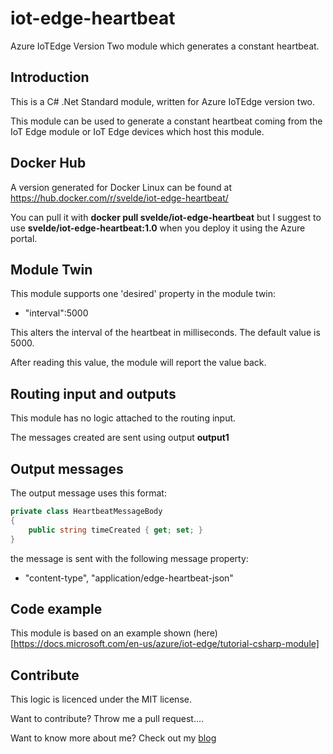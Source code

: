 # iot-edge-heartbeat

Azure IoTEdge Version Two module which generates a constant heartbeat.

## Introduction

This is a C# .Net Standard module, written for Azure IoTEdge version two. 

This module can be used to generate a constant heartbeat coming from the IoT Edge module or IoT Edge devices which host this module.

## Docker Hub

A version generated for Docker Linux can be found at https://hub.docker.com/r/svelde/iot-edge-heartbeat/

You can pull it with **docker pull svelde/iot-edge-heartbeat** but I suggest to use **svelde/iot-edge-heartbeat:1.0** when you deploy it using the Azure portal.

## Module Twin

This module supports one 'desired' property in the module twin:
- "interval":5000 

This alters the interval of the heartbeat in milliseconds. The default value is 5000.

After reading this value, the module will report the value back. 

## Routing input and outputs

This module has no logic attached to the routing input.

The messages created are sent using output **output1**

## Output messages

The output message uses this format:

```csharp
private class HeartbeatMessageBody
{
	public string timeCreated { get; set; }
}
```

the message is sent with the following message property:
- "content-type", "application/edge-heartbeat-json"

## Code example

This module is based on an example shown (here)[https://docs.microsoft.com/en-us/azure/iot-edge/tutorial-csharp-module]

## Contribute

This logic is licenced under the MIT license.

Want to contribute? Throw me a pull request....

Want to know more about me? Check out my [blog](http://blog.vandevelde-online.com)
